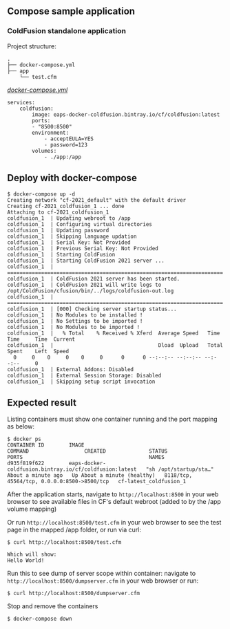 ## Compose sample application
### ColdFusion standalone application

Project structure:
```
.
├── docker-compose.yml
├── app
    └── test.cfm

```

[_docker-compose.yml_](docker-compose.yml)
```
services:
    coldfusion: 
        image: eaps-docker-coldfusion.bintray.io/cf/coldfusion:latest
        ports:
        - "8500:8500"
        environment:
            - acceptEULA=YES
            - password=123
        volumes:
            - ./app:/app
```

## Deploy with docker-compose

```
$ docker-compose up -d
Creating network "cf-2021_default" with the default driver
Creating cf-2021_coldfusion_1 ... done
Attaching to cf-2021_coldfusion_1
coldfusion_1  | Updating webroot to /app
coldfusion_1  | Configuring virtual directories
coldfusion_1  | Updating password
coldfusion_1  | Skipping language updation
coldfusion_1  | Serial Key: Not Provided
coldfusion_1  | Previous Serial Key: Not Provided
coldfusion_1  | Starting ColdFusion
coldfusion_1  | Starting ColdFusion 2021 server ...
coldfusion_1  | ======================================================================
coldfusion_1  | ColdFusion 2021 server has been started.
coldfusion_1  | ColdFusion 2021 will write logs to /opt/ColdFusion/cfusion/bin/../logs/coldfusion-out.log
coldfusion_1  | ======================================================================
coldfusion_1  | [000] Checking server startup status...
coldfusion_1  | No Modules to be installed !
coldfusion_1  | No Settings to be imported !
coldfusion_1  | No Modules to be imported !
coldfusion_1  |   % Total    % Received % Xferd  Average Speed   Time    Time     Time  Current
coldfusion_1  |                                  Dload  Upload   Total   Spent    Left  Speed
  0     0    0     0    0     0      0      0 --:--:-- --:--:-- --:--:--     0
coldfusion_1  | External Addons: Disabled
coldfusion_1  | External Session Storage: Disabled
coldfusion_1  | Skipping setup script invocation
```

## Expected result

Listing containers must show one container running and the port mapping as below:
```
$ docker ps
CONTAINER ID        IMAGE                                                    COMMAND                  CREATED              STATUS                        PORTS                                         NAMES
d935f819f622        eaps-docker-coldfusion.bintray.io/cf/coldfusion:latest   "sh /opt/startup/sta…"   About a minute ago   Up About a minute (healthy)   8118/tcp, 45564/tcp, 0.0.0.0:8500->8500/tcp   cf-latest_coldfusion_1

```

After the application starts, navigate to `http://localhost:8500` in your web browser to see available files in CF's default webroot (added to by the /app volume mapping)

Or run `http://localhost:8500/test.cfm` in your web browser to see the test page in the mapped /app folder, or run via curl:
```
$ curl http://localhost:8500/test.cfm

Which will show:
Hello World!
```
Run this to see dump of server scope within container: navigate to `http://localhost:8500/dumpserver.cfm` in your web browser or run:
```
$ curl http://localhost:8500/dumpserver.cfm
```

Stop and remove the containers
```
$ docker-compose down
```